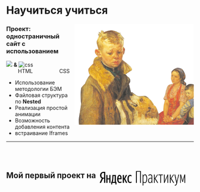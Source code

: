 # **Научиться учиться**

<img align="right" src="./images/header-image.png" alt="html" width="320px"/>

### Проект: одностраничный сайт с использованием

<img src="https://image.flaticon.com/icons/png/512/1197/1197498.png" width="90px"> **&** <img src="https://image.flaticon.com/icons/png/512/461/461042.png" alt="css" width="90px">
<br> &nbsp; &nbsp; &nbsp; &nbsp; HTML &nbsp; &nbsp;&nbsp;&nbsp;&nbsp;&nbsp;&nbsp;&nbsp;&nbsp;&nbsp;&nbsp;&nbsp;&nbsp;&nbsp;&nbsp; CSS

* Использование методологии БЭМ
* Файловая структура по **Nested**
* Реализация простой анимации
* Возможность добавления контента
* встраивание Iframes
___
<br>
<br>

## Мой первый проект на &nbsp;<img src="./images/logo_place_header.svg" width="230px" align="top">
